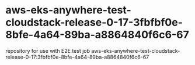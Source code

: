 # aws-eks-anywhere-test-cloudstack-release-0-17-3fbfbf0e-8bfe-4a64-89ba-a8864840f6c6-67
repository for use with E2E test job aws-eks-anywhere-test-cloudstack-release-0-17:3fbfbf0e-8bfe-4a64-89ba-a8864840f6c6-67
